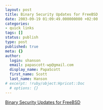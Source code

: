 ```yaml
---
layout: post
title: Binary Security Updates for FreeBSD
date: 2003-09-19 01:09:49.000000000 +02:00
categories:
- quick links
tags: []
status: publish
type: post
published: true
meta: {}
author:
  login: shanson
  email: papascott-wp@gmail.com
  display_name: PapaScott
  first_name: Scott
  last_name: Hanson
# excerpt: !ruby/object:Hpricot::Doc
  # options: {}
---
```

<p><a title="a client-server binary diff solution" href="http://www.daemonology.net/freebsd-update/">Binary Security Updates for FreeBSD</a></p>
